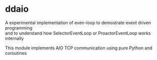 # ddaio

A experimental implementation of even-loop to demostrate event driven programming<br/>
and to understand how SelectorEventLoop or ProactorEventLoop works internally

This module implements AIO TCP communication using pure Python and coroutines
